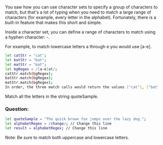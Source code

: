 You saw how you can use character sets to specify a group of characters to match, but that's a lot of typing when you need to match a large range of characters (for example, every letter in the alphabet). Fortunately, there is a built-in feature that makes this short and simple.

Inside a character set, you can define a range of characters to match using a hyphen character: -.

For example, to match lowercase letters a through e you would use [a-e].

```bash
let catStr = "cat";
let batStr = "bat";
let matStr = "mat";
let bgRegex = /[a-e]at/;
catStr.match(bgRegex);
batStr.match(bgRegex);
matStr.match(bgRegex);
In order, the three match calls would return the values ["cat"], ["bat"], and null.
```
Match all the letters in the string quoteSample.
### Question:
```bash
let quoteSample = "The quick brown fox jumps over the lazy dog.";
let alphabetRegex = /change/; // Change this line
let result = alphabetRegex; // Change this line
```
Note: Be sure to match both uppercase and lowercase letters.